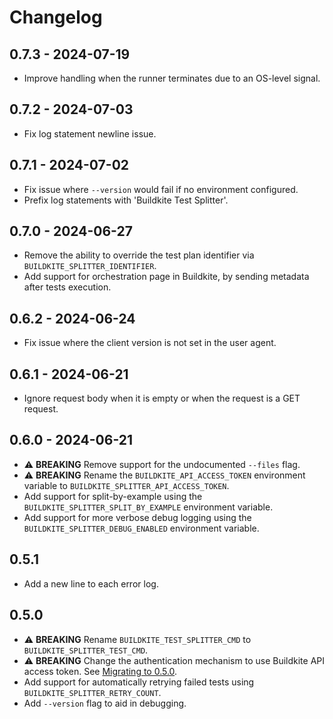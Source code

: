 # Changelog

## 0.7.3 - 2024-07-19
- Improve handling when the runner terminates due to an OS-level signal.

## 0.7.2 - 2024-07-03
- Fix log statement newline issue.

## 0.7.1 - 2024-07-02
- Fix issue where `--version` would fail if no environment configured.
- Prefix log statements with 'Buildkite Test Splitter'.

## 0.7.0 - 2024-06-27
- Remove the ability to override the test plan identifier via `BUILDKITE_SPLITTER_IDENTIFIER`.
- Add support for orchestration page in Buildkite, by sending metadata after tests execution.

## 0.6.2 - 2024-06-24
- Fix issue where the client version is not set in the user agent.

## 0.6.1 - 2024-06-21
- Ignore request body when it is empty or when the request is a GET request.

## 0.6.0 - 2024-06-21

- ⚠️ **BREAKING** Remove support for the undocumented `--files` flag.
- ⚠️ **BREAKING** Rename the `BUILDKITE_API_ACCESS_TOKEN` environment variable to `BUILDKITE_SPLITTER_API_ACCESS_TOKEN`.
- Add support for split-by-example using the `BUILDKITE_SPLITTER_SPLIT_BY_EXAMPLE` environment variable.
- Add support for more verbose debug logging using the `BUILDKITE_SPLITTER_DEBUG_ENABLED` environment variable.

## 0.5.1
- Add a new line to each error log.

## 0.5.0
- ⚠️ **BREAKING** Rename `BUILDKITE_TEST_SPLITTER_CMD` to `BUILDKITE_SPLITTER_TEST_CMD`.
- ⚠️ **BREAKING** Change the authentication mechanism to use Buildkite API access token. See [Migrating to 0.5.0](https://github.com/buildkite/test-splitter/tree/cdbbe348a0eb10bb6ca3211f2c5cd870f0dadfdd?tab=readme-ov-file#migrating-from-040).
- Add support for automatically retrying failed tests using `BUILDKITE_SPLITTER_RETRY_COUNT`.
- Add `--version` flag to aid in debugging.
